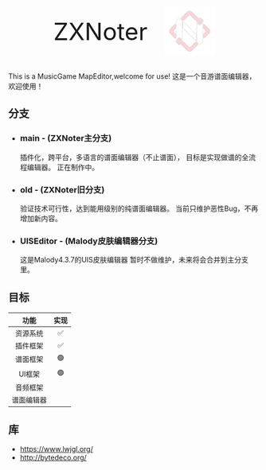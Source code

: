 <div style="text-align: center; margin: 30px">
  <span style="display: inline-block; vertical-align: middle; font-size: xxx-large;margin-right: 30px">ZXNoter</span>
  <img src="./docs/ZXNoter-3.png" alt="" width="100" height="100" style="display: inline-block; vertical-align: middle;">
</div>




This is a MusicGame MapEditor,welcome for use!
这是一个音游谱面编辑器，欢迎使用！

## 分支

* ### main - (ZXNoter主分支)

  插件化，跨平台，多语言的谱面编辑器（不止谱面），
  目标是实现做谱的全流程编辑器。
  正在制作中。

* ### old - (ZXNoter旧分支)

  验证技术可行性，达到能用级别的纯谱面编辑器。
  当前只维护恶性Bug，不再增加新内容。

* ### UISEditor - (Malody皮肤编辑器分支)

  这是Malody4.3.7的UIS皮肤编辑器
  暂时不做维护，未来将会合并到主分支里。

## 目标

|  功能   | 实现 |
|:-----:|:--:|
| 资源系统  | ✅  |
| 插件框架  | ✅  |
| 谱面框架  | 🟢 |
| UI框架  | 🟢 |
| 音频框架  |    |
| 谱面编辑器 |    |


## 库
* https://www.lwjgl.org/
* http://bytedeco.org/